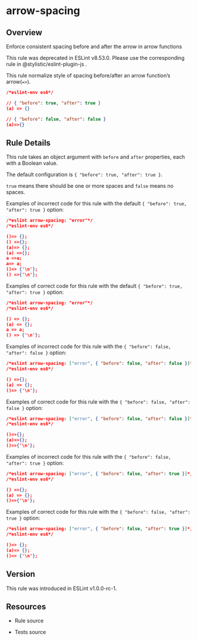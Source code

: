 

# arrow-spacing
## Overview

Enforce consistent spacing before and after the arrow in arrow functions

This rule was deprecated in ESLint v8.53.0. Please use the corresponding rule  in @stylistic/eslint-plugin-js .

This rule normalize style of spacing before/after an arrow function’s arrow(`=>`).


```json
/*eslint-env es6*/

// { "before": true, "after": true }
(a) => {}

// { "before": false, "after": false }
(a)=>{}
```

## Rule Details

This rule takes an object argument with `before` and `after` properties, each with a Boolean value.

The default configuration is `{ "before": true, "after": true }`.

`true` means there should be one or more spaces and `false` means no spaces.

Examples of incorrect code for this rule with the default `{ "before": true, "after": true }` option:


```json
/*eslint arrow-spacing: "error"*/
/*eslint-env es6*/

()=> {};
() =>{};
(a)=> {};
(a) =>{};
a =>a;
a=> a;
()=> {'\n'};
() =>{'\n'};
```

Examples of correct code for this rule with the default `{ "before": true, "after": true }` option:


```json
/*eslint arrow-spacing: "error"*/
/*eslint-env es6*/

() => {};
(a) => {};
a => a;
() => {'\n'};
```

Examples of incorrect code for this rule with the `{ "before": false, "after": false }` option:


```json
/*eslint arrow-spacing: ["error", { "before": false, "after": false }]*/
/*eslint-env es6*/

() =>{};
(a) => {};
()=> {'\n'};
```

Examples of correct code for this rule with the `{ "before": false, "after": false }` option:


```json
/*eslint arrow-spacing: ["error", { "before": false, "after": false }]*/
/*eslint-env es6*/

()=>{};
(a)=>{};
()=>{'\n'};
```

Examples of incorrect code for this rule with the `{ "before": false, "after": true }` option:


```json
/*eslint arrow-spacing: ["error", { "before": false, "after": true }]*/
/*eslint-env es6*/

() =>{};
(a) => {};
()=>{'\n'};
```

Examples of correct code for this rule with the `{ "before": false, "after": true }` option:


```json
/*eslint arrow-spacing: ["error", { "before": false, "after": true }]*/
/*eslint-env es6*/

()=> {};
(a)=> {};
()=> {'\n'};
```


## Version

This rule was introduced in ESLint v1.0.0-rc-1.

## Resources


- Rule source 

- Tests source 

